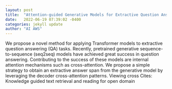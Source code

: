 ```yaml
---
layout: post
title:  "Attention-guided Generative Models for Extractive Question Answering"
date:   2022-06-19 07:39:02 -0400
categories: jekyll update
author: "AI AWS"
---
```

We propose a novel method for applying Transformer models to extractive question answering (QA) tasks. Recently, pretrained generative sequence-to-sequence (seq2seq) models have achieved great success in question answering. Contributing to the success of these models are internal attention mechanisms such as cross-attention. We propose a simple strategy to obtain an extractive answer span from the generative model by leveraging the decoder cross-attention patterns. Viewing cross  Cites: Knowledge guided text retrieval and reading for open domain